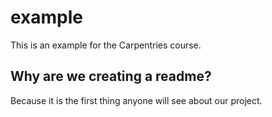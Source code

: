 # example

This is an example for the Carpentries course.

## Why are we creating a readme?

Because it is the first thing anyone will see about our project.
